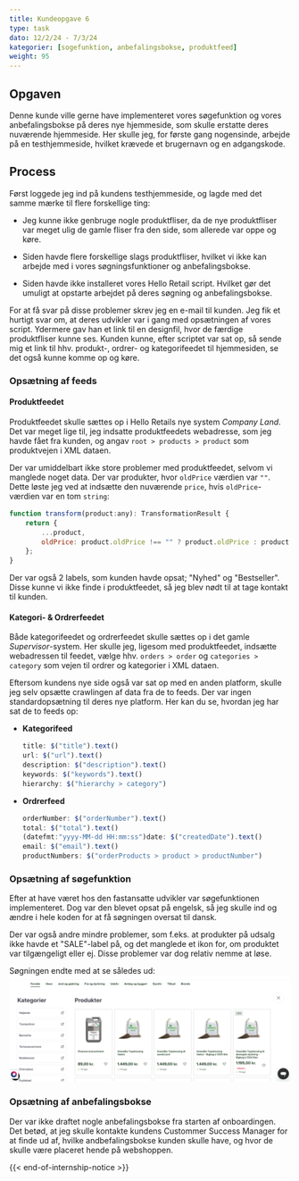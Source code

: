 ```yaml
---
title: Kundeopgave 6
type: task
dato: 12/2/24 - 7/3/24
kategorier: [sogefunktion, anbefalingsbokse, produktfeed]
weight: 95
---
```


## Opgaven

Denne kunde ville gerne have implementeret vores søgefunktion og vores anbefalingsbokse på deres nye hjemmeside, som skulle erstatte deres nuværende hjemmeside. Her skulle jeg, for første gang nogensinde, arbejde på en testhjemmeside, hvilket krævede et brugernavn og en adgangskode.

## Process

Først loggede jeg ind på kundens testhjemmeside, og lagde med det samme mærke til flere forskellige ting:

- Jeg kunne ikke genbruge nogle produktfliser, da de nye produktfliser var meget ulig de gamle fliser fra den side, som allerede var oppe og køre.

- Siden havde flere forskellige slags produktfliser, hvilket vi ikke kan arbejde med i vores søgningsfunktioner og anbefalingsbokse.

- Siden havde ikke installeret vores Hello Retail script. Hvilket gør det umuligt at opstarte arbejdet på deres søgning og anbefalingsbokse.

For at få svar på disse problemer skrev jeg en e-mail til kunden. Jeg fik et hurtigt svar om, at deres udvikler var i gang med opsætningen af vores script. Ydermere gav han et link til en designfil, hvor de færdige produktfliser kunne ses. Kunden kunne, efter scriptet var sat op, så sende mig et link til hhv. produkt-, ordrer- og kategorifeedet til hjemmesiden, se det også kunne komme op og køre.

### Opsætning af feeds

#### Produktfeedet

Produktfeedet skulle sættes op i Hello Retails nye system *Company Land*. Det var meget lige til, jeg indsatte produktfeedets webadresse, som jeg havde fået fra kunden, og angav `root > products > product` som produktvejen i XML dataen. 

Der var umiddelbart ikke store problemer med produktfeedet, selvom vi manglede noget data. Der var produkter, hvor `oldPrice` værdien var `""`. Dette løste jeg ved at indsætte den nuværende `price`, hvis `oldPrice`-værdien var en tom `string`:

```js
function transform(product:any): TransformationResult {
	return {
		...product,
		oldPrice: product.oldPrice !== "" ? product.oldPrice : product.price
	};
}
```

Der var også 2 labels, som kunden havde opsat; "Nyhed" og "Bestseller". Disse kunne vi ikke finde i produktfeedet, så jeg blev nødt til at tage kontakt til kunden.

#### Kategori- & Ordrerfeedet

Både kategorifeedet og ordrerfeedet skulle sættes op i det gamle *Supervisor*-system. Her skulle jeg, ligesom med produktfeedet, indsætte webadressen til feedet, vælge hhv. `orders > order` og `categories > category` som vejen til ordrer og kategorier i XML dataen.

Eftersom kundens nye side også var sat op med en anden platform, skulle jeg selv opsætte crawlingen af data fra de to feeds. Der var ingen standardopsætning til deres nye platform. Her kan du se, hvordan jeg har sat de to feeds op:

- **Kategorifeed**

    ```js
    title: $("title").text()
    url: $("url").text()
    description: $("description").text()
    keywords: $("keywords").text()
    hierarchy: $("hierarchy > category")
    ```

- **Ordrerfeed**

    ```js
    orderNumber: $("orderNumber").text()
    total: $("total").text()
    (datefmt:"yyyy-MM-dd HH:mm:ss")date: $("createdDate").text()
    email: $("email").text()
    productNumbers: $("orderProducts > product > productNumber")
    ```

### Opsætning af søgefunktion

Efter at have været hos den fastansatte udvikler var søgefunktionen implementeret. Dog var den blevet opsat på engelsk, så jeg skulle ind og ændre i hele koden for at få søgningen oversat til dansk.

Der var også andre mindre problemer, som f.eks. at produkter på udsalg ikke havde et "SALE"-label på, og det manglede et ikon for, om produktet var tilgængeligt eller ej. Disse problemer var dog relativ nemme at løse.

Søgningen endte med at se således ud:
![Den færdige søgning](faerdig-soegning.png)

### Opsætning af anbefalingsbokse

Der var ikke draftet nogle anbefalingsbokse fra starten af onboardingen. Det betød, at jeg skulle kontakte kundens Custommer Success Manager for at finde ud af, hvilke andbefalingsbokse kunden skulle have, og hvor de skulle være placeret hende på webshoppen.

{{< end-of-internship-notice >}}